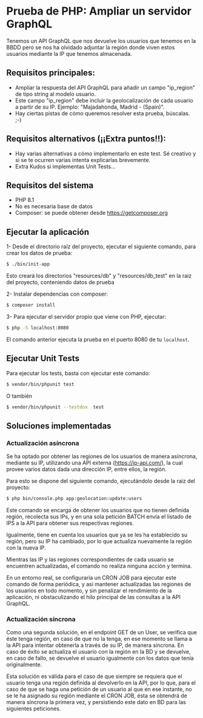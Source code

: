 # Prueba de PHP: Ampliar un servidor GraphQL

Tenemos un API GraphQL que nos devuelve los usuarios que tenemos en la BBDD pero se nos ha olvidado adjuntar la región donde viven estos usuarios mediante la IP que tenemos almacenada.

## Requisitos principales:

- Ampliar la respuesta del API GraphQL para añadir un campo "ip_region" de tipo string al modelo usuario.
- Este campo "ip_region" debe incluir la geolocalización de cada usuario a partir de su IP. Ejemplo: "Majadahonda, Madrid - (Spain)".
- Hay ciertas pistas de cómo queremos resolver esta prueba, búscalas. ;-)

## Requisitos alternativos (¡¡Extra puntos!!):

- Hay varias alternativas a cómo implementarlo en este test. Sé creativo y si se te ocurren varias intenta explicarlas brevemente.
- Extra Kudos si implementas Unit Tests...

## Requisitos del sistema

- PHP 8.1
- No es necesaria base de datos
- Composer: se puede obtener desde https://getcomposer.org

## Ejecutar la aplicación

1- Desde el directorio raíz del proyecto, ejecutar el siguiente comando, para crear los datos de prueba:

```bash      
$ ./bin/init-app
```

Esto creará los directorios "resources/db" y "resources/db_test" en la raiz del proyecto, conteniendo datos de prueba

2- Instalar dependencias con composer:

```bash      
$ composer install
```

3- Para ejecutar el servidor propio que viene con PHP, ejecutar:

```bash
$ php -S localhost:8080
```

El comando anterior ejecuta la prueba en el puerto 8080 de tu `localhost`.

## Ejecutar Unit Tests

Para ejecutar los tests, basta con ejecutar este comando:

```bash
$ vendor/bin/phpunit test
```
O también

```bash
$ vendor/bin/phpunit --testdox  test
```

## Soluciones implementadas

### Actualización asíncrona

Se ha optado por obtener las regiones de los usuarios de manera asíncrona, mediante su IP, utilizando una 
API externa (https://ip-api.com/), la cual provee varios datos dada una dirección IP, entre ellos,
la región.

Para esto se dispone del siguiente comando, ejecutándolo desde la raiz del proyecto:

```bash
$ php bin/console.php app:geolocation:update:users
```

Este comando se encarga de obtener los usuarios que no tienen definida región, recolecta sus IPs,
y en una sola petición BATCH envía el listado de IPS a la API para obtener sus respectivas regiones.

Igualmente, tiene en cuenta los usuarios que ya se les ha establecido su región, pero su IP ha cambiado,
por lo que actualiza nuevamente la región con la nueva IP.

Mientras las IP y las regiones correspondientes de cada usuario se encuentren actualizadas, el comando no realiza ninguna
acción y termina.

En un entorno real, se configuraría un CRON JOB para ejecutar este comando de forma periódica, y así
mantener actualizadas las regiones de los usuarios en todo momento, y sin penalizar el rendimiento
de la aplicación, ni obstaculizando el hilo principal de las consultas a la API GraphQL.

### Actualización síncrona

Como una segunda solución, en el endpoint GET de un User, se verifica que éste tenga región, en caso de
que no la tenga, en ese momento se llama a la API para intentar obtenerla a través de su IP, de manera
síncrona. En caso de éxito se actualiza el usuario con la región en la BD y se devuelve, en caso de 
fallo, se devuelve el usuario igualmente con los datos que tenía originalmente.

Esta solución es válida para el caso de que siempre se requiera que el usuario tenga una región definida
al devolverlo en la API, por lo que, para el caso de que se haga una petición de un usuario al que
en ese instante, no se le ha asignado su región mediante el CRON JOB, ésta se obtendrá de manera síncrona
la primera vez, y persistiendo este dato en BD para las siguientes peticiones.
